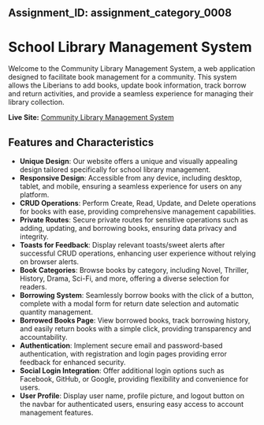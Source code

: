 ## Assignment_ID: assignment_category_0008

# School Library Management System

Welcome to the Community Library Management System, a web application designed to facilitate book management for a community. This system allows the Liberians  to add books, update book information, track borrow and return activities, and provide a seamless experience for managing their library collection.

**Live Site:** [Community Library Management System](https://community-library-d20f8.web.app)



## Features and Characteristics

- **Unique Design**: Our website offers a unique and visually appealing design tailored specifically for school library management.
- **Responsive Design**: Accessible from any device, including desktop, tablet, and mobile, ensuring a seamless experience for users on any platform.
- **CRUD Operations**: Perform Create, Read, Update, and Delete operations for books with ease, providing comprehensive management capabilities.
- **Private Routes**: Secure private routes for sensitive operations such as adding, updating, and borrowing books, ensuring data privacy and integrity.
- **Toasts for Feedback**: Display relevant toasts/sweet alerts after successful CRUD operations, enhancing user experience without relying on browser alerts.
- **Book Categories**: Browse books by category, including Novel, Thriller, History, Drama, Sci-Fi, and more, offering a diverse selection for readers.
- **Borrowing System**: Seamlessly borrow books with the click of a button, complete with a modal form for return date selection and automatic quantity management.
- **Borrowed Books Page**: View borrowed books, track borrowing history, and easily return books with a simple click, providing transparency and accountability.
- **Authentication**: Implement secure email and password-based authentication, with registration and login pages providing error feedback for enhanced security.
- **Social Login Integration**: Offer additional login options such as Facebook, GitHub, or Google, providing flexibility and convenience for users.
- **User Profile**: Display user name, profile picture, and logout button on the navbar for authenticated users, ensuring easy access to account management features.


